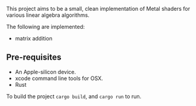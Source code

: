 This project aims to be a small, clean implementation of Metal shaders for various linear algebra algorithms.

The following are implemented:
- matrix addition

## Pre-requisites

- An Apple-silicon device.
- xcode command line tools for OSX.
- Rust

To build the project `cargo build`, and `cargo run` to run.